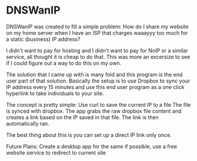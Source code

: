 # DNSWanIP
DNSWanIP was created to fill a simple problem:
How do I share my website on my home server when I have an ISP that charges waaayyy too much for a static (business) IP address?

I didn't want to pay for hosting and I didn't want to pay for NoIP or a similar service, all thought it is cheap to do that.
This was more an excersize to see if I could figure out a way to do this on my own.

The solution that I came up with is many fold and this program is the end user part of that solution.
Basically the setup is to use Dropbox to sync your IP address every 15 minutes and use this end user program as a one
click hyperlink to take individuals to your site.

The concept is pretty simple:
Use curl to save the current IP to a file
The file is synced with dropbox.
The app grabs the raw dropbox file content and creates a link based on the IP saved in that file.  The link is then automatically ran.

The best thing about this is you can set up a direct IP link only once.




Future Plans:
Create a desktop app for the same
if possible, use a free website service to redirect to current site
